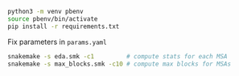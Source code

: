 ```bash
python3 -m venv pbenv
source pbenv/bin/activate
pip install -r requirements.txt
```

Fix parameters in `params.yaml`
```bash
snakemake -s eda.smk -c1         # compute stats for each MSA
snakemake -s max_blocks.smk -c10 # compute max blocks for MSAs
```